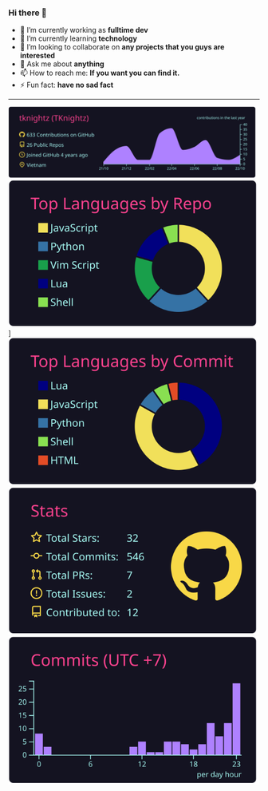 ### Hi there 👋

- 🔭 I’m currently working as **fulltime dev**
- 🌱 I’m currently learning **technology**
- 👯 I’m looking to collaborate on **any projects that you guys are interested**
- 💬 Ask me about **anything**
- 📫 How to reach me: **If you want you can find it.**
- ⚡ Fun fact: **have no sad fact**
---
![](https://raw.githubusercontent.com/tknightz/tknightz/main/profile-summary-card-output/radical/0-profile-details.svg)
![](https://raw.githubusercontent.com/tknightz/tknightz/main/profile-summary-card-output/radical/1-repos-per-language.svg)] ![](https://raw.githubusercontent.com/tknightz/tknightz/main/profile-summary-card-output/radical/2-most-commit-language.svg)
![](https://raw.githubusercontent.com/tknightz/tknightz/main/profile-summary-card-output/radical/3-stats.svg) ![](https://raw.githubusercontent.com/tknightz/tknightz/main/profile-summary-card-output/radical/4-productive-time.svg)
